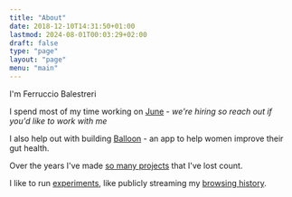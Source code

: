 ```yaml
---
title: "About"
date: 2018-12-10T14:31:50+01:00
lastmod: 2024-08-01T00:03:29+02:00
draft: false
type: "page"
layout: "page"
menu: "main"
---
```


I'm Ferruccio Balestreri

I spend most of my time working on [June](https://june.so) - *we're hiring so reach out if you'd like to work with me*

I also help out with building [Balloon](https://balloonguthealth.com/) - an app to help women improve their gut health.

Over the years I've made [so many projects](/projects) that I've lost count.

I like to run [experiments](/experiments), like publicly streaming my [browsing history](/history).
